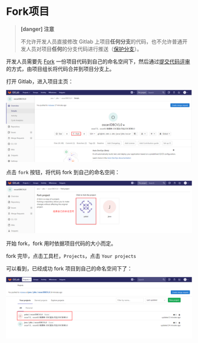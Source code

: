 # Fork项目

> **[danger] 注意**
>
> 不允许开发人员直接修改 Gitlab 上项目**任何分支**的代码，也不允许普通开发人员对项目**任何**的分支代码进行推送（[保护分支](/setup/protected-branch.md)）。

开发人员需要先 [Fork](https://docs.gitlab.com/ce/gitlab-basics/fork-project.html) 一份项目代码到自己的命名空间下，然后通过[提交代码评审](/review/README.md)的方式，由项目组长将代码合并到项目分支上。

打开 Gitlab，进入项目主页：

![](/assets/create-fork.png)

点击 `fork` 按钮，将代码 fork 到自己的命名空间：

![](/assets/fork-choose.png)

开始 fork，fork 用时依据项目代码的大小而定。

fork 完毕，点击工具栏，`Projects`，点击 `Your projects`

可以看到，已经成功 fork 项目到自己的命名空间下了：

![](/assets/show-fork.png)

